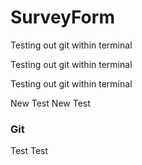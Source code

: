 # SurveyForm

Testing out git within terminal

Testing out git within terminal

Testing out git within terminal

New Test New Test

### Git

Test Test
